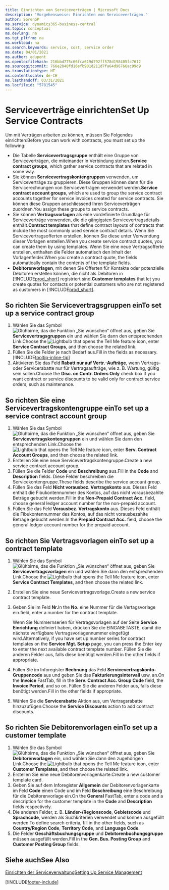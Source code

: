 ```yaml
---
title: Einrichten von Serviceverträgen | Microsoft Docs
description: 'Vorgehensweise: Einrichten von Serviceverträgen.'
author: SorenGP
ms.service: dynamics365-business-central
ms.topic: conceptual
ms.devlang: na
ms.tgt_pltfrm: na
ms.workload: na
ms.search.keywords: service, cost, service order
ms.date: 04/01/2021
ms.author: edupont
ms.openlocfilehash: 216bbd775c66fca619d792ff578d198405fc7612
ms.sourcegitcommit: 766e2840fd16efb901d211d7fa64d96766ac99d9
ms.translationtype: HT
ms.contentlocale: de-CH
ms.lasthandoff: 03/31/2021
ms.locfileid: "5781545"
---
```

# <a name="set-up-service-contracts"></a><span data-ttu-id="0f382-103">Serviceverträge einrichten</span><span class="sxs-lookup"><span data-stu-id="0f382-103">Set Up Service Contracts</span></span>
<span data-ttu-id="0f382-104">Um mit Verträgen arbeiten zu können, müssen Sie Folgendes einrichten:</span><span class="sxs-lookup"><span data-stu-id="0f382-104">Before you can work with contracts, you must set up the following:</span></span> 

* <span data-ttu-id="0f382-105">Die Tabelle **Servicevertragsgruppe** enthält eine Gruppe von Serviceverträgen, die miteinander in Verbindung stehen.</span><span class="sxs-lookup"><span data-stu-id="0f382-105">**Service contract groups**, which gather service contracts that are related in some way.</span></span>
* <span data-ttu-id="0f382-106">Sie können **Servicevertragskontengruppen** verwenden, um Serviceverträge zu gruppieren. Diese Gruppen können dann für die Servicerechnungen von Serviceverträgen verwendet werden.</span><span class="sxs-lookup"><span data-stu-id="0f382-106">**Service contract account groups**, which are used to group the service contract accounts together for service invoices created for service contracts.</span></span> <span data-ttu-id="0f382-107">Sie können diese Gruppen anschliessend Ihren Serviceverträgen zuordnen.</span><span class="sxs-lookup"><span data-stu-id="0f382-107">You assign these groups to service contracts.</span></span>  
* <span data-ttu-id="0f382-108">Sie können **Vertragsvorlagen** als eine vordefinierte Grundlage für Serviceverträge verwenden, die die gängigsten Servicevertragsdetails enthält.</span><span class="sxs-lookup"><span data-stu-id="0f382-108">**Contract templates** that define contract layouts of contracts that include the most commonly used service contract details.</span></span> <span data-ttu-id="0f382-109">Wenn Sie Servicevertragsofferten erstellen, können Sie diese unter Verwendung dieser Vorlagen erstellen.</span><span class="sxs-lookup"><span data-stu-id="0f382-109">When you create service contract quotes, you can create them by using templates.</span></span> <span data-ttu-id="0f382-110">Wenn Sie eine neue Vertragsofferte erstellen, enthalten die Felder automatisch den Inhalt der Vorlagenfelder.</span><span class="sxs-lookup"><span data-stu-id="0f382-110">When you create a contract quote, the fields automatically contain the contents of the template fields.</span></span>
* <span data-ttu-id="0f382-111">**Debitorenvorlagen**, mit denen Sie Offerten für Kontakte oder potenzielle Debitoren erstellen können, die nicht als Debitoren in [!INCLUDE[prod_short](includes/prod_short.md)] registriert sind.</span><span class="sxs-lookup"><span data-stu-id="0f382-111">**Customer templates** that let you create quotes for contacts or potential customers who are not registered as customers in [!INCLUDE[prod_short](includes/prod_short.md)].</span></span>  

## <a name="to-set-up-a-service-contract-group"></a><span data-ttu-id="0f382-112">So richten Sie Servicevertragsgruppen ein</span><span class="sxs-lookup"><span data-stu-id="0f382-112">To set up a service contract group</span></span>  
1. <span data-ttu-id="0f382-113">Wählen Sie das Symbol ![Glühbirne, das die Funktion „Sie wünschen“ öffnet](media/ui-search/search_small.png "Tell Me-Funktion") aus, geben Sie **Servicevertragsgruppen** ein und wählen Sie dann den entsprechenden Link.</span><span class="sxs-lookup"><span data-stu-id="0f382-113">Choose the ![Lightbulb that opens the Tell Me feature](media/ui-search/search_small.png "Tell me what you want to do") icon, enter **Service Contract Groups**, and then choose the related link.</span></span>  
2. <span data-ttu-id="0f382-114">Füllen Sie die Felder je nach Bedarf aus.</span><span class="sxs-lookup"><span data-stu-id="0f382-114">Fill in the fields as necessary.</span></span> [!INCLUDE[tooltip-inline-tip](includes/tooltip-inline-tip_md.md)]
3. <span data-ttu-id="0f382-115">Aktivieren Sie das Feld **Rabatt nur auf Vertr.-Aufträge**, wenn Vertrags- oder Servicerabatte nur für Vertragsaufträge, wie z. B. Wartung, gültig sein sollen.</span><span class="sxs-lookup"><span data-stu-id="0f382-115">Choose the **Disc. on Contr. Orders Only** check box if you want contract or service discounts to be valid only for contract service orders, such as maintenance.</span></span>  

## <a name="to-set-up-a-service-contract-account-group"></a><span data-ttu-id="0f382-116">So richten Sie eine Servicevertragskontengruppe ein</span><span class="sxs-lookup"><span data-stu-id="0f382-116">To set up a service contract account group</span></span>  
1. <span data-ttu-id="0f382-117">Wählen Sie das Symbol ![Glühbirne, das die Funktion „Sie wünschen“ öffnet](media/ui-search/search_small.png "Tell Me-Funktion") aus, geben Sie **Servicevertragskontengruppen** ein und wählen Sie dann den entsprechenden Link.</span><span class="sxs-lookup"><span data-stu-id="0f382-117">Choose the ![Lightbulb that opens the Tell Me feature](media/ui-search/search_small.png "Tell me what you want to do") icon, enter **Serv. Contract Account Groups**, and then choose the related link.</span></span>  
2. <span data-ttu-id="0f382-118">Erstellen Sie eine neue Servicevertragskontengruppe.</span><span class="sxs-lookup"><span data-stu-id="0f382-118">Create a new service contract account group.</span></span>   
3. <span data-ttu-id="0f382-119">Füllen Sie die Felder **Code** und **Beschreibung** aus.</span><span class="sxs-lookup"><span data-stu-id="0f382-119">Fill in the **Code** and **Description** fields.</span></span> <span data-ttu-id="0f382-120">Diese Felder beschreiben die Servicekontengruppe.</span><span class="sxs-lookup"><span data-stu-id="0f382-120">These fields describe the service account group.</span></span>  
4. <span data-ttu-id="0f382-121">Füllen Sie das Feld **Nicht vorausbez. Vertragskonto** aus. Dieses Feld enthält die Fibukontennummer des Kontos, auf das nicht vorausbezahlte Beträge gebucht werden.</span><span class="sxs-lookup"><span data-stu-id="0f382-121">Fill in the **Non-Prepaid Contract Acc.** field, choose general ledger account number for the non-prepaid account.</span></span>  
5. <span data-ttu-id="0f382-122">Füllen Sie das Feld **Vorausbez. Vertragskonto** aus. Dieses Feld enthält die Fibukontennummer des Kontos, auf das nicht vorausbezahlte Beträge gebucht werden.</span><span class="sxs-lookup"><span data-stu-id="0f382-122">In the **Prepaid Contract Acc.** field, choose the general ledger account number for the prepaid account.</span></span>  

## <a name="to-set-up-a-contract-template"></a><span data-ttu-id="0f382-123">So richten Sie Vertragsvorlagen ein</span><span class="sxs-lookup"><span data-stu-id="0f382-123">To set up a contract template</span></span>  
1. <span data-ttu-id="0f382-124">Wählen Sie das Symbol ![Glühbirne, das die Funktion „Sie wünschen“ öffnet](media/ui-search/search_small.png "Tell Me-Funktion") aus, geben Sie **Servicevertragsvorlagen** ein und wählen Sie dann den entsprechenden Link.</span><span class="sxs-lookup"><span data-stu-id="0f382-124">Choose the ![Lightbulb that opens the Tell Me feature](media/ui-search/search_small.png "Tell me what you want to do") icon, enter **Service Contract Templates**, and then choose the related link.</span></span>  
2. <span data-ttu-id="0f382-125">Erstellen Sie eine neue Servicevertragsvorlage.</span><span class="sxs-lookup"><span data-stu-id="0f382-125">Create a new service contract template.</span></span>  
3. <span data-ttu-id="0f382-126">Geben Sie im Feld **Nr.**</span><span class="sxs-lookup"><span data-stu-id="0f382-126">In the **No.**</span></span> <span data-ttu-id="0f382-127">eine Nummer für die Vertagsvorlage ein.</span><span class="sxs-lookup"><span data-stu-id="0f382-127">field, enter a number for the contract template.</span></span>  
  
     <span data-ttu-id="0f382-128">Wenn Sie Nummernserien für Vertragsvorlagen auf der Seite **Service Einrichtung** definiert haben, drücken Sie die EINGABETASTE, damit die nächste verfügbare Vertragsvorlagennummer eingefügt wird.</span><span class="sxs-lookup"><span data-stu-id="0f382-128">Alternatively, if you have set up number series for contract templates on the **Service Mgt. Setup** page, you can press the Enter key to enter the next available contract template number.</span></span> <span data-ttu-id="0f382-129">Füllen Sie die anderen Felder aus, falls diese benötigt werden.</span><span class="sxs-lookup"><span data-stu-id="0f382-129">Fill in the other fields if appropriate.</span></span>  
  
4. <span data-ttu-id="0f382-130">Füllen Sie im Inforegister **Rechnung** das Feld **Servicevertragskonto-Gruppencode** aus und geben Sie das **Fakturierungsintervall** usw. an.</span><span class="sxs-lookup"><span data-stu-id="0f382-130">On the **Invoice** FastTab, fill in the **Serv. Contract Acc. Group Code** field, the **Invoice Period**, and so on.</span></span> <span data-ttu-id="0f382-131">Füllen Sie die anderen Felder aus, falls diese benötigt werden.</span><span class="sxs-lookup"><span data-stu-id="0f382-131">Fill in the other fields if appropriate.</span></span>  
5. <span data-ttu-id="0f382-132">Wählen Sie die **Servicerabatte** Aktion aus, um Vertragsrabatte hinzuzufügen.</span><span class="sxs-lookup"><span data-stu-id="0f382-132">Choose the **Service Discounts** action to add contract discounts.</span></span>  

## <a name="to-set-up-a-customer-template"></a><span data-ttu-id="0f382-133">So richten Sie Debitorenvorlagen ein</span><span class="sxs-lookup"><span data-stu-id="0f382-133">To set up a customer template</span></span>  
1. <span data-ttu-id="0f382-134">Wählen Sie das Symbol ![Glühbirne, das die Funktion „Sie wünschen“ öffnet](media/ui-search/search_small.png "Tell Me-Funktion") aus, geben Sie **Debitorenvorlagen** ein, und wählen Sie dann den zugehörigen Link.</span><span class="sxs-lookup"><span data-stu-id="0f382-134">Choose the ![Lightbulb that opens the Tell Me feature](media/ui-search/search_small.png "Tell me what you want to do") icon, enter **Customer Templates**, and then choose the related link.</span></span>  
2. <span data-ttu-id="0f382-135">Erstellen Sie eine neue Debitorenvorlagenkarte.</span><span class="sxs-lookup"><span data-stu-id="0f382-135">Create a new customer template card.</span></span>  
3. <span data-ttu-id="0f382-136">Geben Sie auf dem Inforegister **Allgemein** der Debitorenvorlagenkarte im Feld **Code** einen Code und im Feld **Beschreibung** eine Beschreibung für die Debitorenvorlage ein.</span><span class="sxs-lookup"><span data-stu-id="0f382-136">On the **General** FastTab, enter a code and a description for the customer template in the **Code** and **Description** fields respectively.</span></span> 
4. <span data-ttu-id="0f382-137">Die anderen Felder, z. B. **Länder-/Regionscode**, **Gebietscode** und **Sprachcode**, werden als Suchkriterien verwendet und können ausgefüllt werden.</span><span class="sxs-lookup"><span data-stu-id="0f382-137">To define search criteria, fill in the other fields, such as **Country/Region Code**, **Territory Code**, and **Language Code**.</span></span>  
5. <span data-ttu-id="0f382-138">Die Felder  **Geschäftsbuchungsgruppe** und  **Debitorenbuchungsgruppe** müssen ausgefüllt werden.</span><span class="sxs-lookup"><span data-stu-id="0f382-138">Fill in the **Gen. Bus. Posting Group** and **Customer Posting Group** fields.</span></span>  

## <a name="see-also"></a><span data-ttu-id="0f382-139">Siehe auch</span><span class="sxs-lookup"><span data-stu-id="0f382-139">See Also</span></span>
[<span data-ttu-id="0f382-140">Einrichten der Serviceverwaltung</span><span class="sxs-lookup"><span data-stu-id="0f382-140">Setting Up Service Management</span></span>](service-setup-service.md)

[!INCLUDE[footer-include](includes/footer-banner.md)]